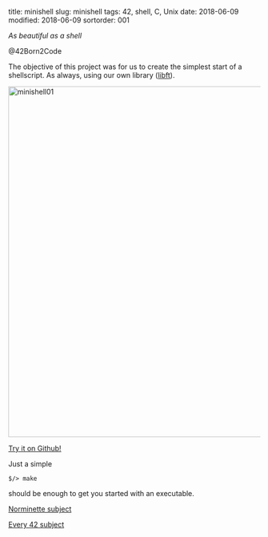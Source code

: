 title: minishell
slug: minishell
tags: 42, shell, C, Unix
date: 2018-06-09
modified: 2018-06-09
sortorder: 001


_As beautiful as a shell_

@42Born2Code

The objective of this project was for us to create the simplest start of a shellscript. As always, using our own library ([libft](https://github.com/abguimba/42-libft)).



<img src="/images/minishell01.png" alt="minishell01" width="700"/>

[Try it on Github!](https://github.com/abguimba/42-minishell)  
  
  

Just a simple
    
    $/> make

should be enough to get you started with an executable.




[Norminette subject](https://github.com/Binary-Hackers/42_Subjects/blob/master/04_Norme/norme_2_0_1.pdf)

[Every 42 subject](https://github.com/agavrel/42_Subjects)
